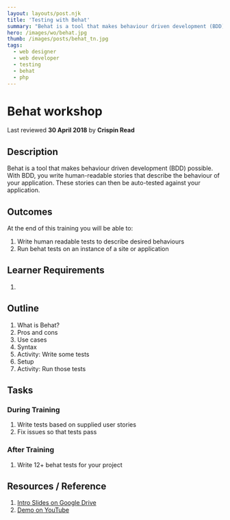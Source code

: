 ```yaml
---
layout: layouts/post.njk
title: 'Testing with Behat'
summary: "Behat is a tool that makes behaviour driven development (BDD) possible. With BDD, you write human-readable stories that describe the behaviour of your application. These stories can then be auto-tested against your application."
hero: /images/wo/behat.jpg
thumb: /images/posts/behat_tn.jpg
tags:
  - web designer
  - web developer
  - testing
  - behat
  - php
---
```


# Behat workshop
Last reviewed **30 April 2018** by **Crispin Read**

## Description
Behat is a tool that makes behaviour driven development (BDD) possible. With BDD, you write human-readable stories that describe the behaviour of your application. These stories can then be auto-tested against your application.

## Outcomes

At the end of this training you will be able to:
1. Write human readable tests to describe desired behaviours
1. Run behat tests on an instance of a site or application


## Learner Requirements

1.


## Outline

1. What is Behat?
1. Pros and cons
1. Use cases
1. Syntax
1. Activity: Write some tests
1. Setup
1. Activity: Run those tests


## Tasks

### During Training
1. Write tests based on supplied user stories
1. Fix issues so that tests pass

### After Training
1. Write 12+ behat tests for your project


## Resources / Reference

1. [Intro Slides on Google Drive](#)
1. [Demo on YouTube](#)
